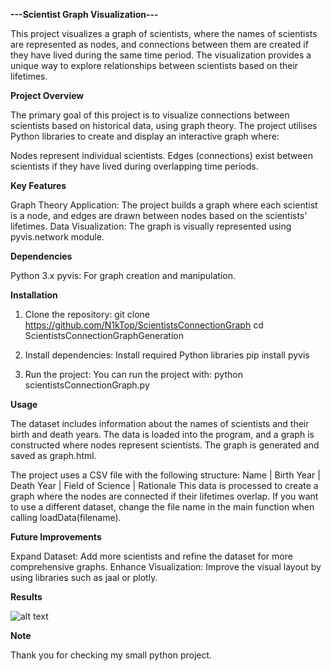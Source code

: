 **---Scientist Graph Visualization---**

This project visualizes a graph of scientists, where the names of scientists are represented as nodes, and connections between them are created if they have lived during the same time period. The visualization provides a unique way to explore relationships between scientists based on their lifetimes.


**Project Overview**

The primary goal of this project is to visualize connections between scientists based on historical data, using graph theory. The project utilises Python libraries to create and display an interactive graph where:

Nodes represent individual scientists.
Edges (connections) exist between scientists if they have lived during overlapping time periods.


**Key Features**

Graph Theory Application: The project builds a graph where each scientist is a node, and edges are drawn between nodes based on the scientists' lifetimes.
Data Visualization: The graph is visually represented using pyvis.network module.


**Dependencies**

Python 3.x
pyvis: For graph creation and manipulation.


**Installation**

1. Clone the repository:
git clone https://github.com/N1kTop/ScientistsConnectionGraph
cd ScientistsConnectionGraphGeneration

2. Install dependencies: Install required Python libraries
pip install pyvis

3. Run the project: You can run the project with:
python scientistsConnectionGraph.py


**Usage**

The dataset includes information about the names of scientists and their birth and death years.
The data is loaded into the program, and a graph is constructed where nodes represent scientists.
The graph is generated and saved as graph.html.

The project uses a CSV file with the following structure:
Name | Birth Year | Death Year | Field of Science | Rationale
This data is processed to create a graph where the nodes are connected if their lifetimes overlap.
If you want to use a different dataset, change the file name in the main function when calling loadData(filename).


**Future Improvements**

Expand Dataset: Add more scientists and refine the dataset for more comprehensive graphs.
Enhance Visualization: Improve the visual layout by using libraries such as jaal or plotly.


**Results**

![alt text]([http://url/to/img.png](https://www.flickr.com/photos/201723622@N02/54110300958/in/dateposted-public/))

**Note**

Thank you for checking my small python project.
